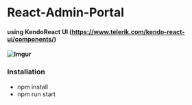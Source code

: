 # React-Admin-Portal
#### using KendoReact UI (https://www.telerik.com/kendo-react-ui/components/)
**![Imgur](https://github.com/timegold-websrc/React-Admin-Portal/blob/master/screen1.jpg)**
### Installation
- npm install
- npm run start